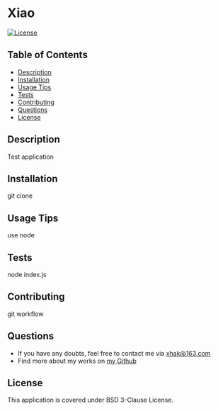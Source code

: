 
# Xiao

[![License](https://img.shields.io/badge/License-BSD_3--Clause-blue.svg)](https://opensource.org/licenses/BSD-3-Clause)


## Table of Contents
- [Description](#desc)
- [Installation](#install)
- [Usage Tips](#usage)
- [Tests](#tests)
- [Contributing](#contributing)
- [Questions](#questions)
- [License](#license)


<a name='desc'></a>
## Description

Test application

<a name='install'></a>
## Installation

git clone

<a name='usage'></a>
## Usage Tips

use node

<a name='tests'></a>
## Tests

node index.js

<a name='contributing'></a>
## Contributing

git workflow

<a name='questions'></a>
## Questions

* If you have any doubts, feel free to contact me via xhak@163.com
* Find more about my works on [my Github](https://github.com/fdajkfj)

<a name='license'></a>
## License
This application is covered under BSD 3-Clause License.

